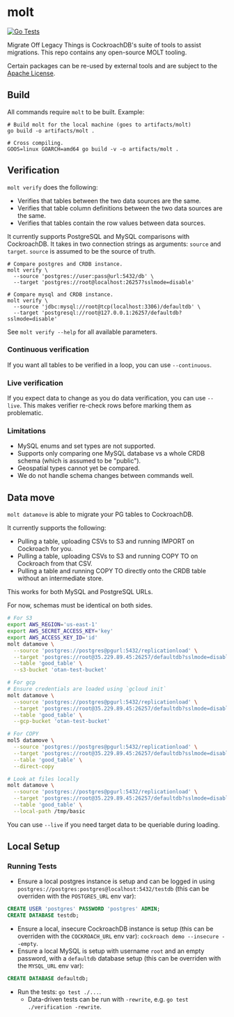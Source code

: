 # molt

[![Go Tests](https://github.com/cockroachdb/molt/actions/workflows/go.yaml/badge.svg)](https://github.com/cockroachdb/molt/actions/workflows/go.yaml)

Migrate Off Legacy Things is CockroachDB's suite of tools to assist migrations.
This repo contains any open-source MOLT tooling.

Certain packages can be re-used by external tools and are subject to the
[Apache License](LICENSE).

## Build

All commands require `molt` to be built. Example:

```shell
# Build molt for the local machine (goes to artifacts/molt)
go build -o artifacts/molt .

# Cross compiling.
GOOS=linux GOARCH=amd64 go build -v -o artifacts/molt .
```

## Verification

`molt verify` does the following:
* Verifies that tables between the two data sources are the same.
* Verifies that table column definitions between the two data sources are the same.
* Verifies that tables contain the row values between data sources.

It currently supports PostgreSQL and MySQL comparisons with CockroachDB.
It takes in two connection strings as arguments: `source` and `target`. `source`
is assumed to be the source of truth.

```shell
# Compare postgres and CRDB instance.
molt verify \
  --source 'postgres://user:pass@url:5432/db' \
  --target 'postgres://root@localhost:26257?sslmode=disable'

# Compare mysql and CRDB instance.
molt verify \
  --source 'jdbc:mysql://root@tcp(localhost:3306)/defaultdb' \
  --target 'postgresql://root@127.0.0.1:26257/defaultdb?sslmode=disable'
```

See `molt verify --help` for all available parameters.

### Continuous verification
If you want all tables to be verified in a loop, you can use `--continuous`.

### Live verification
If you expect data to change as you do data verification, you can use `--live`.
This makes verifier re-check rows before marking them as problematic.

### Limitations
* MySQL enums and set types are not supported.
* Supports only comparing one MySQL database vs a whole CRDB schema (which is assumed to be "public").
* Geospatial types cannot yet be compared.
* We do not handle schema changes between commands well.

## Data move

`molt datamove` is able to migrate your PG tables to CockroachDB.

It currently supports the following:
* Pulling a table, uploading CSVs to S3 and running IMPORT on Cockroach for you.
* Pulling a table, uploading CSVs to S3 and running COPY TO on Cockroach from that CSV.
* Pulling a table and running COPY TO directly onto the CRDB table without an intermediate store.

This works for both MySQL and PostgreSQL URLs.

For now, schemas must be identical on both sides. 

```sh
# For S3
export AWS_REGION='us-east-1'
export AWS_SECRET_ACCESS_KEY='key'
export AWS_ACCESS_KEY_ID='id'
molt datamove \
  --source 'postgres://postgres@pgurl:5432/replicationload' \
  --target 'postgres://root@35.229.89.45:26257/defaultdb?sslmode=disable' \
  --table 'good_table' \
  --s3-bucket 'otan-test-bucket'
```
```sh
# For gcp
# Ensure credentials are loaded using `gcloud init`
molt datamove \
  --source 'postgres://postgres@pgurl:5432/replicationload' \
  --target 'postgres://root@35.229.89.45:26257/defaultdb?sslmode=disable' \
  --table 'good_table' \
  --gcp-bucket 'otan-test-bucket'
```
```sh
# For COPY
mol5 datamove \
  --source 'postgres://postgres@pgurl:5432/replicationload' \
  --target 'postgres://root@35.229.89.45:26257/defaultdb?sslmode=disable' \
  --table 'good_table' \
  --direct-copy
```
```sh
# Look at files locally
molt datamove \
  --source 'postgres://postgres@pgurl:5432/replicationload' \
  --target 'postgres://root@35.229.89.45:26257/defaultdb?sslmode=disable' \
  --table 'good_table' \
  --local-path /tmp/basic
```

You can use `--live` if you need target data to be queriable during
loading.

## Local Setup

### Running Tests
* Ensure a local postgres instance is setup and can be logged in using
  `postgres://postgres:postgres@localhost:5432/testdb` (this can be overriden with the
  `POSTGRES_URL` env var):
```sql
CREATE USER 'postgres' PASSWORD 'postgres' ADMIN;
CREATE DATABASE testdb;
```
* Ensure a local, insecure CockroachDB instance is setup
  (this can be overriden with the `COCKROACH_URL` env var):
  `cockroach demo --insecure --empty`.
* Ensure a local MySQL is setup with username `root` and an empty password,
  with a `defaultdb` database setup 
  (this can be overriden with the `MYSQL_URL` env var):
```sql
CREATE DATABASE defaultdb;
```
* Run the tests: `go test ./...`.
  * Data-driven tests can be run with `-rewrite`, e.g. `go test ./verification -rewrite`.
